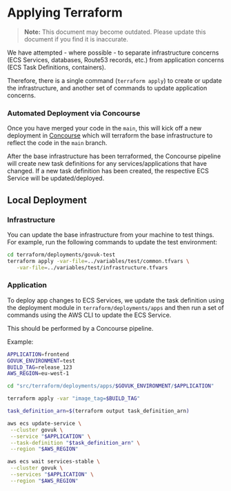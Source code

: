 # Applying Terraform

> **Note:** This document may become outdated. Please update this document
if you find it is inaccurate.

We have attempted - where possible - to separate infrastructure concerns
(ECS Services, databases, Route53 records, etc.) from application concerns
(ECS Task Definitions, containers).

Therefore, there is a single command (`terraform apply`) to create or update the
infrastructure, and another set of commands to update application concerns.

### Automated Deployment via Concourse

Once you have merged your code in the `main`, this will kick off a new deployment
in [Concourse](https://cd.gds-reliability.engineering/teams/govuk-tools/pipelines/deploy-apps-test)
which will terraform the base infrastructure to reflect the code in the `main` branch.

After the base infrastructure has been terraformed, the Concourse pipeline will create new task definitions
for any services/applications that have changed. If a new task definition has been created, the respective
ECS Service will be updated/deployed.

## Local Deployment

### Infrastructure

You can update the base infrastructure from your machine to test things.
For example, run the following commands to update the test environment:

```sh
cd terraform/deployments/govuk-test
terraform apply -var-file=../variables/test/common.tfvars \
   -var-file=../variables/test/infrastructure.tfvars
```

### Application

To deploy app changes to ECS Services, we update the task definition using
the deployment module in `terraform/deployments/apps` and then run a
set of commands using the AWS CLI to update the ECS Service.

This should be performed by a Concourse pipeline.

Example:

```sh
APPLICATION=frontend
GOVUK_ENVIRONMENT=test
BUILD_TAG=release_123
AWS_REGION=eu-west-1

cd "src/terraform/deployments/apps/$GOVUK_ENVIRONMENT/$APPLICATION"

terraform apply -var "image_tag=$BUILD_TAG"

task_definition_arn=$(terraform output task_definition_arn)

aws ecs update-service \
 --cluster govuk \
 --service "$APPLICATION" \
 --task-definition "$task_definition_arn" \
 --region "$AWS_REGION"

aws ecs wait services-stable \
 --cluster govuk \
 --services "$APPLICATION" \
 --region "$AWS_REGION"
```

